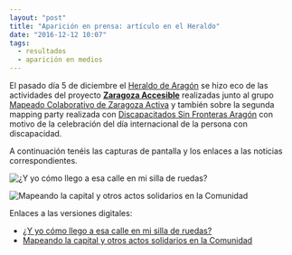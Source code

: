 ```yaml
---
layout: "post"
title: "Aparición en prensa: artículo en el Heraldo"
date: "2016-12-12 10:07"
tags:
  - resultados
  - aparición en medios
---
```


El pasado día 5 de diciembre el [Heraldo de Aragón](http://heraldo.es/) se hizo eco de las actividades del proyecto **[Zaragoza Accesible](http://zaccesible.usj.es/about/)** realizadas junto al grupo [Mapeado Colaborativo de Zaragoza Activa](http://zaccesible.usj.es/blog/2016/04/07/mapeado-colaborativo-zac.html) y también sobre la segunda mapping party realizada con [Discapacitados Sin Fronteras Aragón](https://discapacitadossinfronteras.com/) con motivo de la celebración del día internacional de la persona con discapacidad.

A continuación tenéis las capturas de pantalla y los enlaces a las noticias correspondientes.

![¿Y yo cómo llego a esa calle en mi silla de ruedas?]({{site.baseurl}}/media/Dossier-prensa-5-diciembre-01.png)

![Mapeando la capital y otros actos solidarios en la Comunidad]({{site.baseurl}}/media/Dossier-prensa-5-diciembre-02.png)

Enlaces a las versiones digitales:

* [¿Y yo cómo llego a esa calle en mi silla de ruedas?](http://www.heraldo.es/noticias/aragon/2016/12/04/y-como-llego-esa-calle-silla-ruedas-1146279-300.html)
* [Mapeando la capital y otros actos solidarios en la Comunidad](http://www.heraldo.es/noticias/aragon/2016/12/04/mapeando-capital-actos-solidarios-comunidad-1146284-300.html)
